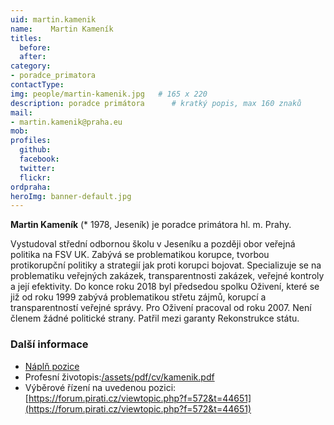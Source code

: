 ```yaml
---
uid: martin.kamenik
name:    Martin Kameník
titles:
  before: 
  after:
category:                
- poradce_primatora
contactType: 
img: people/martin-kamenik.jpg   # 165 x 220
description: poradce primátora    	# kratký popis, max 160 znaků
mail:
- martin.kamenik@praha.eu
mob: 
profiles:
  github:       
  facebook:    
  twitter: 		  
  flickr:		  
ordpraha: 
heroImg: banner-default.jpg  
---
```


**Martin Kameník** (* 1978, Jeseník) je poradce primátora hl. m. Prahy.

Vystudoval střední odbornou školu v Jeseníku a později obor veřejná politika na FSV UK. Zabývá se problematikou korupce, tvorbou protikorupční politiky a strategií jak proti korupci bojovat. Specializuje se na problematiku veřejných zakázek, transparentnosti zakázek, veřejné kontroly a její efektivity. Do konce roku 2018 byl předsedou spolku Oživení, které se již od roku 1999 zabývá problematikou střetu zájmů, korupcí a transparentností veřejné správy. Pro Oživení pracoval od roku 2007. Není členem žádné politické strany. Patřil mezi garanty Rekonstrukce státu.

### Další informace 

* [Náplň pozice](/assets/pdf/napln-prace/kamenik.pdf)
* Profesní životopis:[/assets/pdf/cv/kamenik.pdf](/assets/pdf/cv/kamenik.pdf)
* Výběrové řízení na uvedenou pozici: [https://forum.pirati.cz/viewtopic.php?f=572&t=44651](https://forum.pirati.cz/viewtopic.php?f=572&t=44651)

